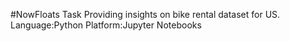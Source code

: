 #NowFloats Task
Providing insights on bike rental dataset for US.
Language:Python
Platform:Jupyter Notebooks

